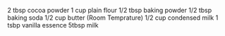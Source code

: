 2 tbsp cocoa powder
1 cup plain flour
1/2 tbsp baking powder
1/2 tbsp baking soda
1/2 cup butter (Room Temprature)
1/2 cup condensed milk
1 tsbp vanilla essence
5tbsp milk
